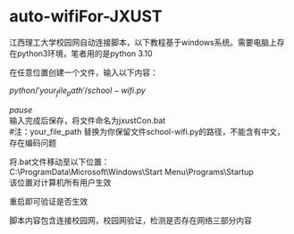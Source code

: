 # auto-wifiFor-JXUST
江西理工大学校园网自动连接脚本，以下教程基于windows系统。需要电脑上存在python3环境，笔者用的是python 3.10

在任意位置创建一个文件，输入以下内容： 

$python /'your_file_path'/school-wifi.py$  

$pause$  
输入完成后保存，将文件命名为jxustCon.bat  
#注：your_file_path 替换为你保留文件school-wifi.py的路径，不能含有中文，存在编码问题  

将.bat文件移动至以下位置：  
C:\ProgramData\Microsoft\Windows\Start Menu\Programs\Startup  
该位置对计算机所有用户生效  

重启即可验证是否生效  

脚本内容包含连接校园网，校园网验证，检测是否存在网络三部分内容  
